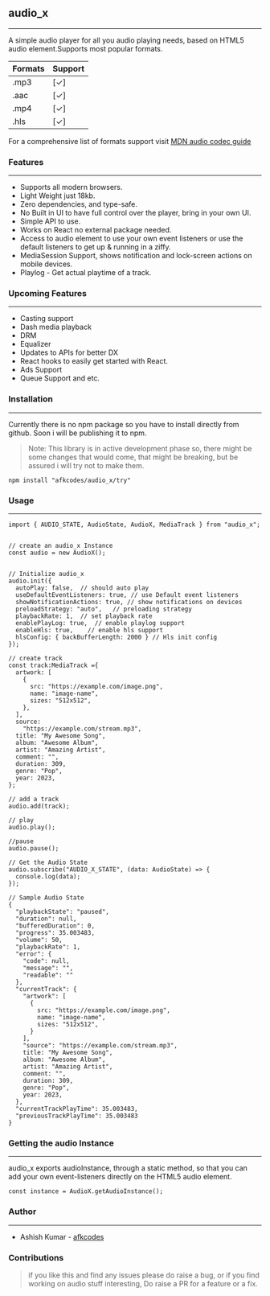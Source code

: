 ## audio_x

---

A simple audio player for all you audio playing needs, based on HTML5 audio element.Supports
most popular formats.

| Formats | Support |
| ------- | ------- |
| .mp3    | [✓]     |
| .aac    | [✓]     |
| .mp4    | [✓]     |
| .hls    | [✓]     |

For a comprehensive list of formats support visit [MDN audio codec guide](https://developer.mozilla.org/en-US/docs/Web/Media/Formats/Audio_codecs)

### Features

---

- Supports all modern browsers.
- Light Weight just 18kb.
- Zero dependencies, and type-safe.
- No Built in UI to have full control over the player, bring in your own UI.
- Simple API to use.
- Works on React no external package needed.
- Access to audio element to use your own event listeners or use the default listeners to get up & running in a ziffy.
- MediaSession Support, shows notification and lock-screen actions on mobile devices.
- Playlog - Get actual playtime of a track.

### Upcoming Features

---

- Casting support
- Dash media playback
- DRM
- Equalizer
- Updates to APIs for better DX
- React hooks to easily get started with React.
- Ads Support
- Queue Support and etc.

### Installation

---

Currently there is no npm package so you have to install directly from github.
Soon i will be publishing it to npm.

> Note: This library is in active development phase so, there might be some changes that would come,
> that might be breaking, but be assured i will try not to make them.

```
npm install "afkcodes/audio_x/try"
```

### Usage

---

```
import { AUDIO_STATE, AudioState, AudioX, MediaTrack } from "audio_x";


// create an audio_x Instance
const audio = new AudioX();


// Initialize audio_x
audio.init({
  autoPlay: false,  // should auto play
  useDefaultEventListeners: true, // use Default event listeners
  showNotificationActions: true, // show notifications on devices
  preloadStrategy: "auto",   // preloading strategy
  playbackRate: 1,  // set playback rate
  enablePlayLog: true,  // enable playlog support
  enableHls: true,    // enable hls support
  hlsConfig: { backBufferLength: 2000 } // Hls init config
});

// create track
const track:MediaTrack ={
  artwork: [
    {
      src: "https://example.com/image.png",
      name: "image-name",
      sizes: "512x512",
    },
  ],
  source:
    "https://example.com/stream.mp3",
  title: "My Awesome Song",
  album: "Awesome Album",
  artist: "Amazing Artist",
  comment: "",
  duration: 309,
  genre: "Pop",
  year: 2023,
};

// add a track
audio.add(track);

// play
audio.play();

//pause
audio.pause();

// Get the Audio State
audio.subscribe("AUDIO_X_STATE", (data: AudioState) => {
  console.log(data);
});

// Sample Audio State
{
  "playbackState": "paused",
  "duration": null,
  "bufferedDuration": 0,
  "progress": 35.003483,
  "volume": 50,
  "playbackRate": 1,
  "error": {
    "code": null,
    "message": "",
    "readable": ""
  },
  "currentTrack": {
    "artwork": [
      {
        src: "https://example.com/image.png",
        name: "image-name",
        sizes: "512x512",
      }
    ],
    "source": "https://example.com/stream.mp3",
    title: "My Awesome Song",
    album: "Awesome Album",
    artist: "Amazing Artist",
    comment: "",
    duration: 309,
    genre: "Pop",
    year: 2023,
  },
  "currentTrackPlayTime": 35.003483,
  "previousTrackPlayTime": 35.003483
}
```

### Getting the audio Instance

---

audio_x exports audioInstance, through a static method, so that you can add your own event-listeners
directly on the HTML5 audio element.

```
const instance = AudioX.getAudioInstance();
```

### Author

---

- Ashish Kumar - [afkcodes](https://github.com/afkcodes)

### Contributions

> if you like this and find any issues please do raise a bug, or if you find working on audio stuff interesting,
> Do raise a PR for a feature or a fix.
